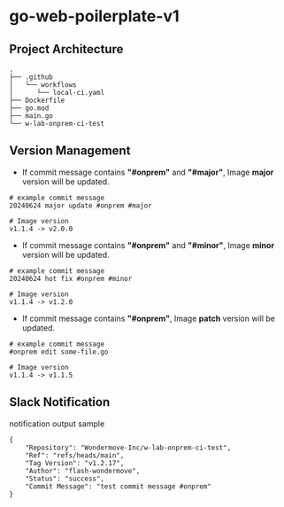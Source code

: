 # go-web-poilerplate-v1

## Project Architecture
```
.
├── .github
│   └── workflows
│      └── local-ci.yaml
├── Dockerfile 
├── go.mod
├── main.go
└── w-lab-onprem-ci-test
```

## Version Management
* If commit message contains **"#onprem"** and **"#major"**, Image **major** version will be updated.
```
# example commit message
20240624 major update #onprem #major 

# Image version
v1.1.4 -> v2.0.0
```

* If commit message contains **"#onprem"** and **"#minor"**, Image **minor** version will be updated.
```
# example commit message
20240624 hot fix #onprem #minor

# Image version
v1.1.4 -> v1.2.0
```

* If commit message contains **"#onprem"**, Image **patch** version will be updated.
```
# example commit message
#onprem edit some-file.go

# Image version
v1.1.4 -> v1.1.5
```

## Slack Notification
notification output sample
```
{
    "Repository": "Wondermove-Inc/w-lab-onprem-ci-test",
    "Ref": "refs/heads/main",
    "Tag Version": "v1.2.17",
    "Author": "flash-wondermove",
    "Status": "success",
    "Commit Message": "test commit message #onprem"
}
```